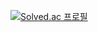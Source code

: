 [![Solved.ac
프로필](http://mazassumnida.wtf/api/generate_badge?boj=ehdgns915)](https://solved.ac/ehdgns915)
